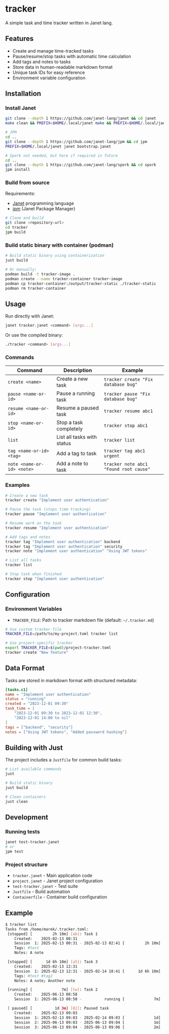 # tracker

A simple task and time tracker written in Janet lang.

## Features

- Create and manage time-tracked tasks
- Pause/resume/stop tasks with automatic time calculation
- Add tags and notes to tasks
- Store data in human-readable markdown format
- Unique task IDs for easy reference
- Environment variable configuration

## Installation

### Install Janet

```bash
git clone --depth 1 https://github.com/janet-lang/janet && cd janet
make clean && PREFIX=$HOME/.local/janet make && PREFIX=$HOME/.local/janet make install

# JPM
cd ..
git clone --depth 1 https://github.com/janet-lang/jpm && cd jpm
PREFIX=$HOME/.local/janet janet bootstrap.janet

# Spork not needed, but here if required in future
cd ..
git clone --depth 1 https://github.com/janet-lang/spork && cd spork
jpm install
```

### Build from source

Requirements:
- [Janet](https://janet-lang.org/) programming language
- [jpm](https://github.com/janet-lang/jpm) (Janet Package Manager)

```bash
# Clone and build
git clone <repository-url>
cd tracker
jpm build
```

### Build static binary with container (podman)

```bash
# Build static binary using containerization
just build

# Or manually:
podman build -t tracker-image .
podman create --name tracker-container tracker-image
podman cp tracker-container:/output/tracker-static ./tracker-static
podman rm tracker-container
```

## Usage

Run directly with Janet:
```bash
janet tracker.janet <command> [args...]
```

Or use the compiled binary:
```bash
./tracker <command> [args...]
```

### Commands

| Command | Description | Example |
|---------|-------------|---------|
| `create <name>` | Create a new task | `tracker create "Fix database bug"` |
| `pause <name-or-id>` | Pause a running task | `tracker pause "Fix database bug"` |
| `resume <name-or-id>` | Resume a paused task | `tracker resume abc1` |
| `stop <name-or-id>` | Stop a task completely | `tracker stop abc1` |
| `list` | List all tasks with status | `tracker list` |
| `tag <name-or-id> <tag>` | Add a tag to task | `tracker tag abc1 urgent` |
| `note <name-or-id> <note>` | Add a note to task | `tracker note abc1 "Found root cause"` |

### Examples

```bash
# Create a new task
tracker create "Implement user authentication"

# Pause the task (stops time tracking)
tracker pause "Implement user authentication"

# Resume work on the task
tracker resume "Implement user authentication"

# Add tags and notes
tracker tag "Implement user authentication" backend
tracker tag "Implement user authentication" security
tracker note "Implement user authentication" "Using JWT tokens"

# List all tasks
tracker list

# Stop task when finished
tracker stop "Implement user authentication"
```

## Configuration

### Environment Variables

- `TRACKER_FILE`: Path to tracker markdown file (default: `~/.tracker.md`)

```bash
# Use custom tracker file
TRACKER_FILE=/path/to/my-project.toml tracker list

# Use project-specific tracker
export TRACKER_FILE=$(pwd)/project-tracker.toml
tracker create "New feature"
```

## Data Format

Tasks are stored in markdown format with structured metadata:

```toml
[tasks.c1]
name = "Implement user authentication"
status = "running"
created = "2023-12-01 09:30"
task_time = [
    "2023-12-01 09:30 to 2023-12-01 12:30",
    "2023-12-01 14:00 to nil"
]
tags = ["backend", "security"]
notes = ["Using JWT tokens", "Added password hashing"]
```

## Building with Just

The project includes a `Justfile` for common build tasks:

```bash
# List available commands
just

# Build static binary
just build

# Clean containers
just clean
```

## Development

### Running tests

```bash
janet test-tracker.janet
# or
jpm test
```

### Project structure

- `tracker.janet` - Main application code
- `project.janet` - Janet project configuration
- `test-tracker.janet` - Test suite
- `Justfile` - Build automation
- `Containerfile` - Container build configuration

## Example

```bash
$ tracker list
Tasks from /home/marek/.tracker.toml:
 [stopped] [         2h 10m] [ab]: Task 1
    Created:    2025-02-13 00:31
    Session  1: 2025-02-13 00:31 - 2025-02-13 02:41 [         2h 10m]
    Tags: #test
    Notes: A note

 [stopped] [      1d 6h 10m] [a5]: Task 3
    Created:    2025-02-13 12:31
    Session  1: 2025-02-13 12:31 - 2025-02-14 18:41 [      1d 6h 10m]
    Tags: #test #tag2
    Notes: A note; Another note

 [running] [             7m] [tw]: Task 2
    Created:    2025-06-13 08:58
    Session  1: 2025-06-13 08:58 -          running [             7m]

 [ paused] [          1d 3m] [82]: Paused task
    Created:    2025-02-13 09:03
    Session  1: 2025-02-13 09:03 - 2025-02-14 09:03 [             1d]
    Session  2: 2025-06-13 09:03 - 2025-06-13 09:04 [             1m]
    Session  3: 2025-06-13 09:04 - 2025-06-13 09:06 [             2m]
```

